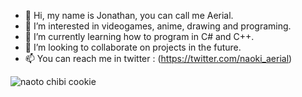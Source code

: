 - 👋 Hi, my name is Jonathan, you can call me Aerial.
- 👀 I’m interested in videogames, anime, drawing and programing.
- 🌱 I’m currently learning how to program in C# and C++.
- 💞️ I’m looking to collaborate on projects in the future.
- 📫 You can reach me in twitter : 
(https://twitter.com/naoki_aerial)

<!---
Aerial-04/Aerial-04 is a ✨ special ✨ repository because its `README.md` (this file) appears on your GitHub profile.
You can click the Preview link to take a look at your changes.
--->
![naoto chibi cookie](https://user-images.githubusercontent.com/105311241/186503100-8b72b243-70ec-4e1f-861c-3e4d03ea0fd4.jpg)
